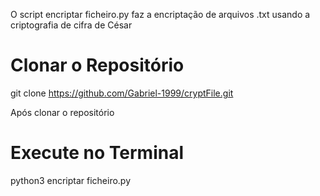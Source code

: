 O script encriptar ficheiro.py faz a encriptação de arquivos .txt usando a criptografia de cifra de César 

# Clonar o Repositório 
git clone  https://github.com/Gabriel-1999/cryptFile.git

Após clonar o repositório 
# Execute no Terminal 
python3 encriptar ficheiro.py

